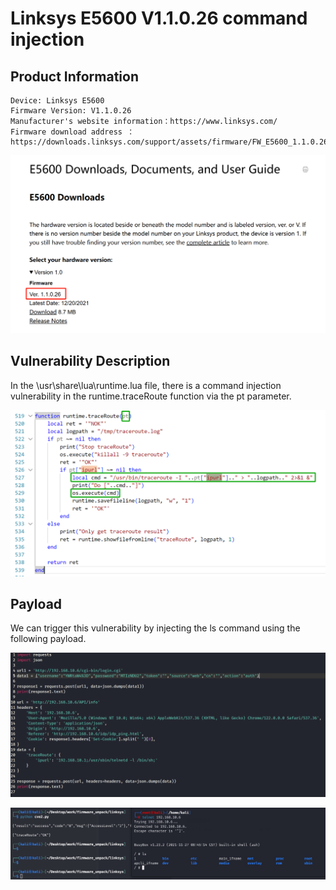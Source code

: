 # Linksys E5600 V1.1.0.26 command injection
## Product Information

    Device: Linksys E5600
    Firmware Version: V1.1.0.26
    Manufacturer's website information：https://www.linksys.com/
    Firmware download address ：https://downloads.linksys.com/support/assets/firmware/FW_E5600_1.1.0.26_prod.img

![image-20250224102758745](https://github.com/JZP018/Vuln/blob/main/linsys/E5600/CI_traceRoute/image-20250224102758745.png)
## Vulnerability Description

In the \usr\share\lua\runtime.lua file, there is a command injection vulnerability in the runtime.traceRoute function via the pt parameter.

![image-20250224110329468](https://github.com/JZP018/Vuln/blob/main/linsys/E5600/CI_traceRoute/image-20250224110329468.png)
## Payload

We can trigger this vulnerability by injecting the ls command using the following payload.

![image](linsys/E5600/CI_traceRoute/image-20250224183329944.png)

![image](linsys/E5600/CI_traceRoute/image-20250224183654817.png)

